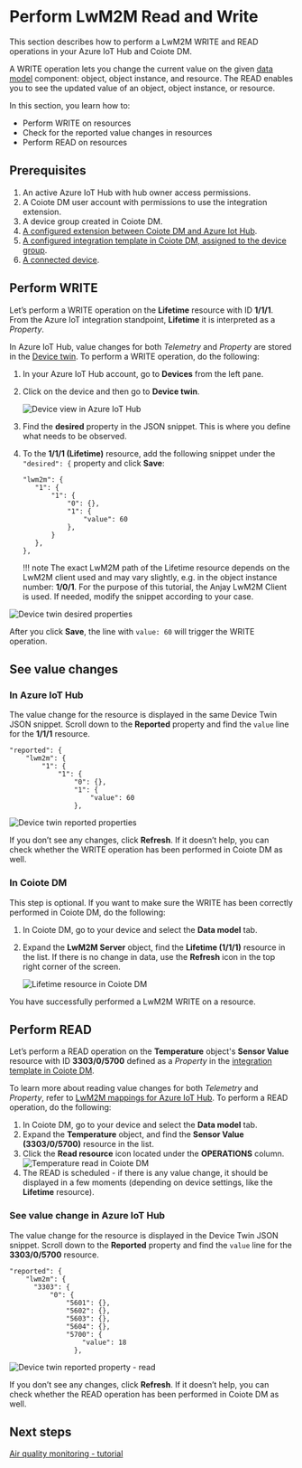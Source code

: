 # Perform LwM2M Read and Write

This section describes how to perform a LwM2M WRITE and READ operations in your Azure IoT Hub and Coiote DM.

A WRITE operation lets you change the current value on the given [data model](https://iotdevzone.avsystem.com/docs/Azure_IoT_Integration_Guide/Concepts/LwM2M_mappings_Hub/) component: object, object instance, and resource. The READ enables you to see the updated value of an object, object instance, or resource.

In this section, you learn how to:

  * Perform WRITE on resources
  * Check for the reported value changes in resources
  * Perform READ on resources

## Prerequisites

1. An active Azure IoT Hub with hub owner access permissions.
2. A Coiote DM user account with permissions to use the integration extension.
3. A device group created in Coiote DM.
4. [A configured extension between Coiote DM and Azure Iot Hub](https://https://iotdevzone.avsystem.com/docs/Azure_IoT_Integration_Guide/Azure_IoT_Hub_integration/Configure_Azure_IoT_Hub_integration/).
5. [A configured integration template in Coiote DM, assigned to the device group](https://iotdevzone.avsystem.com/docs/Azure_IoT_Integration_Guide/Configure_integration_templates/Azure_integration_templates/).
5. [A connected device](https://iotdevzone.avsystem.com/docs/Coiote_DM_Device_Onboarding/Quick_start/).

## Perform WRITE

Let’s perform a WRITE operation on the **Lifetime** resource with ID **1/1/1**. From the Azure IoT integration standpoint, **Lifetime** it is interpreted as a *Property*.

In Azure IoT Hub, value changes for both *Telemetry* and *Property* are stored in the [Device twin](https://https://iotdevzone.avsystem.com/docs/Azure_IoT_Integration_Guide/Concepts/LwM2M_mappings_Hub/#lwm2m-readable-and-writable-resources). To perform a WRITE operation, do the following:

1. In your Azure IoT Hub account, go to **Devices** from the left pane.

2. Click on the device and then go to **Device twin**.

    ![Device view in Azure IoT Hub](images-observation/observation-hub1.png "Click on Device Twin")

3. Find the **desired** property in the JSON snippet. This is where you define what needs to be observed.
4. To the **1/1/1 (Lifetime)** resource, add the following snippet under the `"desired": {` property and click **Save**:

      ```
      "lwm2m": {
         "1": {
             "1": {
                 "0": {},
                 "1": {
                     "value": 60
                 },
             }
         },
      },
      ```

    !!! note
        The exact LwM2M path of the Lifetime resource depends on the LwM2M client used and may vary slightly, e.g. in the object instance number: **1/0/1**. For the purpose of this tutorial, the Anjay LwM2M Client is used. If needed, modify the snippet according to your case.  

![Device twin desired properties](images/write_azure.png "Device Twin desired properties")

After you click **Save**, the line with `value: 60` will trigger the WRITE operation.

## See value changes

### In Azure IoT Hub

The value change for the resource is displayed in the same Device Twin JSON snippet. Scroll down to the **Reported** property and find the `value` line for the **1/1/1** resource.

```
"reported": {
    "lwm2m": {
        "1": {
            "1": {
                "0": {},
                "1": {
                    "value": 60
                },
```

![Device twin reported properties](images/check_write_azure.png "Device Twin reported properties")

If you don’t see any changes, click **Refresh**. If it doesn’t help, you can check whether the WRITE operation has been performed in Coiote DM as well.

### In Coiote DM

This step is optional. If you want to make sure the WRITE has been correctly performed in Coiote DM, do the following:

1. In Coiote DM, go to your device and select the **Data model** tab.
2. Expand the **LwM2M Server** object, find the **Lifetime (1/1/1)** resource in the list. If there is no change in data, use the **Refresh** icon in the top right corner of the screen.

      ![Lifetime resource in Coiote DM](images/check_write_cdm.png "Lifetime resource in Coiote DM")

You have successfully performed a LwM2M WRITE on a resource.

## Perform READ

Let’s perform a READ operation on the **Temperature** object's **Sensor Value** resource with ID **3303/0/5700** defined as a *Property* in the [integration template in Coiote DM](https://iotdevzone.avsystem.com/docs/Azure_IoT_Integration_Guide/Configure_integration_templates/Azure_integration_templates/).

To learn more about reading value changes for both *Telemetry* and *Property*, refer to [LwM2M mappings for Azure IoT Hub](https://iotdevzone.avsystem.com/docs/Azure_IoT_Integration_Guide/Concepts/LwM2M_mappings_Hub/#lwm2m-readable-and-writable-resources). To perform a READ operation, do the following:

1. In Coiote DM, go to your device and select the **Data model** tab.
2. Expand the **Temperature** object, and find the **Sensor Value (3303/0/5700)** resource in the list.
3. Click the **Read resource** icon located under the **OPERATIONS** column.
      ![Temperature read in Coiote DM](images/read_cdm.png "Temperature read in Coiote DM")
4. The READ is scheduled - if there is any value change, it should be displayed in a few moments (depending on device settings, like the **Lifetime** resource).

### See value change in Azure IoT Hub

The value change for the resource is displayed in the Device Twin JSON snippet. Scroll down to the **Reported** property and find the `value` line for the **3303/0/5700** resource.

```
"reported": {
    "lwm2m": {
      "3303": {
          "0": {
              "5601": {},
              "5602": {},
              "5603": {},
              "5604": {},
              "5700": {
                  "value": 18
                },
```

![Device twin reported property - read](images/check_read_azure.png "Device Twin reported property - read")

If you don’t see any changes, click **Refresh**. If it doesn’t help, you can check whether the READ operation has been performed in Coiote DM as well.

## Next steps
[Air quality monitoring - tutorial](https://iotdevzone.avsystem.com/docs/Azure_IoT_Integration_Guide/Tutorials/Air_quality_monitoring_tutorial/)
